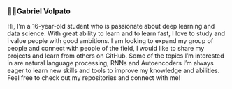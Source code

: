 ### 👩‍💻Gabriel Volpato

Hi, I’m a 16-year-old student who is passionate about deep learning and data science. With great ability to learn and to learn fast, I love to study and i value people with good ambitions. I am looking to expand my group of people and connect with people of the field, I would like to share my projects and learn from others on GitHub. Some of the topics I’m interested in are natural language processing, RNNs and Autoencoders I’m always eager to learn new skills and tools to improve my knowledge and abilities. Feel free to check out my repositories and connect with me!
